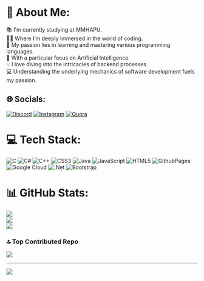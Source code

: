 # 💫 About Me:
📚 I'm currently studying at MMHAPU.<br>👨‍💻 Where I’m deeply immersed in the world of coding.<br>🚀 My passion lies in learning and mastering various programming languages.<br>🤖 With a particular focus on Artificial Intelligence.<br>💡 I love diving into the intricacies of backend processes. <br>💻 Understanding the underlying mechanics of software development fuels my passion.


## 🌐 Socials:
[![Discord](https://img.shields.io/badge/Discord-%237289DA.svg?logo=discord&logoColor=white)](https://discord.gg/https://discord.com/invite/KpFAEdqp) [![Instagram](https://img.shields.io/badge/Instagram-%23E4405F.svg?logo=Instagram&logoColor=white)](https://instagram.com/phulwari_shoot) [![Quora](https://img.shields.io/badge/Quora-%23B92B27.svg?logo=Quora&logoColor=white)](https://quora.com/profile/https://www.quora.com/profile/TAUSIF-ARIF-SABRI) 

# 💻 Tech Stack:
![C](https://img.shields.io/badge/c-%2300599C.svg?style=for-the-badge&logo=c&logoColor=white) ![C#](https://img.shields.io/badge/c%23-%23239120.svg?style=for-the-badge&logo=csharp&logoColor=white) ![C++](https://img.shields.io/badge/c++-%2300599C.svg?style=for-the-badge&logo=c%2B%2B&logoColor=white) ![CSS3](https://img.shields.io/badge/css3-%231572B6.svg?style=for-the-badge&logo=css3&logoColor=white) ![Java](https://img.shields.io/badge/java-%23ED8B00.svg?style=for-the-badge&logo=openjdk&logoColor=white) ![JavaScript](https://img.shields.io/badge/javascript-%23323330.svg?style=for-the-badge&logo=javascript&logoColor=%23F7DF1E) ![HTML5](https://img.shields.io/badge/html5-%23E34F26.svg?style=for-the-badge&logo=html5&logoColor=white) ![GithubPages](https://img.shields.io/badge/github%20pages-121013?style=for-the-badge&logo=github&logoColor=white) ![Google Cloud](https://img.shields.io/badge/GoogleCloud-%234285F4.svg?style=for-the-badge&logo=google-cloud&logoColor=white) ![.Net](https://img.shields.io/badge/.NET-5C2D91?style=for-the-badge&logo=.net&logoColor=white) ![Bootstrap](https://img.shields.io/badge/bootstrap-%238511FA.svg?style=for-the-badge&logo=bootstrap&logoColor=white)
# 📊 GitHub Stats:
![](https://github-readme-stats.vercel.app/api?username=MDTausifArif&theme=monokai&hide_border=true&include_all_commits=false&count_private=false)<br/>
![](https://github-readme-streak-stats.herokuapp.com/?user=MDTausifArif&theme=monokai&hide_border=true)<br/>
![](https://github-readme-stats.vercel.app/api/top-langs/?username=MDTausifArif&theme=monokai&hide_border=true&include_all_commits=false&count_private=false&layout=compact)

### 🔝 Top Contributed Repo
![](https://github-contributor-stats.vercel.app/api?username=MDTausifArif&limit=5&theme=dark&combine_all_yearly_contributions=true)

---
[![](https://visitcount.itsvg.in/api?id=MDTausifArif&icon=0&color=0)](https://visitcount.itsvg.in)

<!-- Proudly created with GPRM ( https://gprm.itsvg.in ) -->
